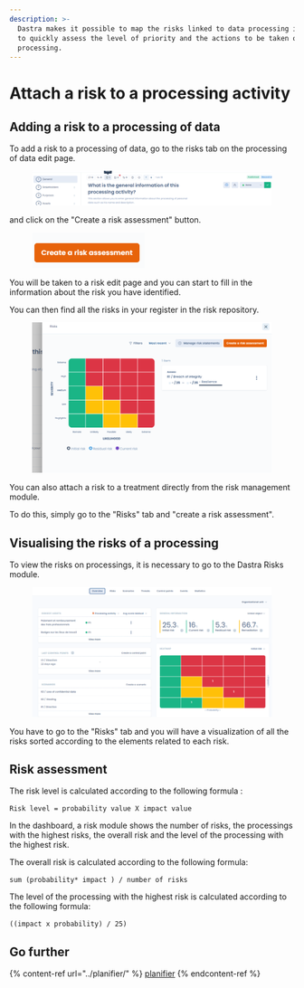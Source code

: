 ```yaml
---
description: >-
  Dastra makes it possible to map the risks linked to data processing in order
  to quickly assess the level of priority and the actions to be taken on a data
  processing.
---
```


# Attach a risk to a processing activity

## Adding a risk to a processing of data

To add a risk to a processing of data, go to the risks tab on the processing of data edit page.

<figure><img src="../../.gitbook/assets/image (329).png" alt=""><figcaption></figcaption></figure>

and click on the "Create a risk assessment" button.

<figure><img src="../../.gitbook/assets/image (1) (1) (1).png" alt=""><figcaption></figcaption></figure>

You will be taken to a risk edit page and you can start to fill in the information about the risk you have identified.&#x20;

You can then find all the risks in your register in the risk repository.

<figure><img src="../../.gitbook/assets/image (2) (1) (1) (1).png" alt=""><figcaption></figcaption></figure>

You can also attach a risk to a treatment directly from the risk management module.&#x20;

To do this, simply go to the "Risks" tab and "create a risk assessment".

## Visualising the risks of a processing

To view the risks on processings, it is necessary to go to the Dastra Risks module.

<figure><img src="../../.gitbook/assets/image (139).png" alt=""><figcaption></figcaption></figure>

You have to go to the "Risks" tab and you will have a visualization of all the risks sorted according to the elements related to each risk.

## Risk assessment

The risk level is calculated according to the following formula :

```
Risk level = probability value X impact value
```

In the dashboard, a risk module shows the number of risks, the processings with the highest risks, the overall risk and the level of the processing with the highest risk.

The overall risk is calculated according to the following formula:

```
sum (probability* impact ) / number of risks
```

The level of the processing with the highest risk is calculated according to the following formula:

```
((impact x probability) / 25)
```

## Go further

{% content-ref url="../planifier/" %}
[planifier](../planifier/)
{% endcontent-ref %}

